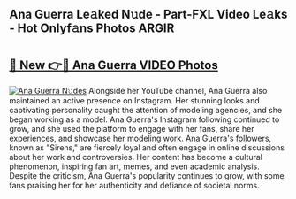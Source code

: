 ## Ana Guerra Le𝚊ked N𝚞de - Part-FXL Video Le𝚊ks - Hot Onlyf𝚊ns Photos ARGIR

# <h2><a href="http://ab68597.deff.icu/?id=Ana+Guerra">🔗 New 👉🔴 Ana Guerra VIDEO Photos</a></h2>

[![Ana Guerra N𝚞des](https://i.imgur.com/rIISA9y.gif)](http://ab68597.deff.icu/?id=Ana+Guerra)
Alongside her YouTube channel, Ana Guerra also maintained an active presence on Instagram. Her stunning looks and captivating personality caught the attention of modeling agencies, and she began working as a model. Ana Guerra's Instagram following continued to grow, and she used the platform to engage with her fans, share her experiences, and showcase her modeling work. Ana Guerra's followers, known as "Sirens," are fiercely loyal and often engage in online discussions about her work and controversies. Her content has become a cultural phenomenon, inspiring fan art, memes, and even academic analysis. Despite the criticism, Ana Guerra's popularity continues to grow, with some fans praising her for her authenticity and defiance of societal norms.
